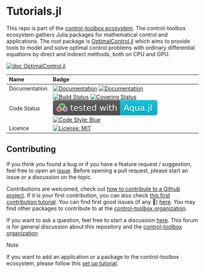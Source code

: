 # Tutorials.jl

[ci-img]: https://github.com/control-toolbox/Tutorials.jl/actions/workflows/CI.yml/badge.svg?branch=main
[ci-url]: https://github.com/control-toolbox/Tutorials.jl/actions/workflows/CI.yml?query=branch%3Amain

[co-img]: https://codecov.io/gh/control-toolbox/Tutorials.jl/branch/main/graph/badge.svg?token=YM5YQQUSO3
[co-url]: https://codecov.io/gh/control-toolbox/Tutorials.jl

[doc-dev-img]: https://img.shields.io/badge/docs-dev-8A2BE2.svg
[doc-dev-url]: https://control-toolbox.org/Tutorials.jl/dev/

[doc-stable-img]: https://img.shields.io/badge/docs-stable-blue.svg
[doc-stable-url]: https://control-toolbox.org/Tutorials.jl/stable/

[licence-img]: https://img.shields.io/badge/License-MIT-yellow.svg
[licence-url]: https://github.com/control-toolbox/Tutorials.jl/blob/master/LICENSE

[aqua-img]: https://raw.githubusercontent.com/JuliaTesting/Aqua.jl/master/badge.svg
[aqua-url]: https://github.com/JuliaTesting/Aqua.jl

[blue-img]: https://img.shields.io/badge/code%20style-blue-4495d1.svg
[blue-url]: https://github.com/JuliaDiff/BlueStyle

This repo is part of the [control-toolbox ecosystem](https://github.com/control-toolbox).
The control-toolbox ecosystem gathers Julia packages for mathematical control and applications. The root package is [OptimalControl.jl](https://github.com/control-toolbox/OptimalControl.jl) which aims to provide tools to model and solve optimal control problems with ordinary differential equations by direct and indirect methods, both on CPU and GPU.

[![doc OptimalControl.jl](https://img.shields.io/badge/Documentation-OptimalControl.jl-blue)](http://control-toolbox.org/OptimalControl.jl)

| **Name**          | **Badge**         |
:-------------------|:------------------|
| Documentation     | [![Documentation][doc-stable-img]][doc-stable-url] [![Documentation][doc-dev-img]][doc-dev-url]                   | 
| Code Status       | [![Build Status][ci-img]][ci-url] [![Covering Status][co-img]][co-url] [![Aqua.jl][aqua-img]][aqua-url] [![Code Style: Blue][blue-img]][blue-url] |
| Licence           | [![License: MIT][licence-img]][licence-url]   |

## Contributing

[issue-url]: https://github.com/control-toolbox/Tutorials.jl/issues
[first-good-issue-url]: https://github.com/control-toolbox/Tutorials.jl/contribute

If you think you found a bug or if you have a feature request / suggestion, feel free to open an [issue][issue-url].
Before opening a pull request, please start an issue or a discussion on the topic. 

Contributions are welcomed, check out [how to contribute to a Github project](https://docs.github.com/en/get-started/exploring-projects-on-github/contributing-to-a-project). 
If it is your first contribution, you can also check [this first contribution tutorial](https://github.com/firstcontributions/first-contributions).
You can find first good issues (if any 🙂) [here][first-good-issue-url]. You may find other packages to contribute to at the [control-toolbox organization](https://github.com/control-toolbox).

If you want to ask a question, feel free to start a discussion [here](https://github.com/orgs/control-toolbox/discussions). This forum is for general discussion about this repository and the [control-toolbox organization](https://github.com/control-toolbox).

>[!NOTE]
> If you want to add an application or a package to the control-toolbox ecosystem, please follow this [set up tutorial](https://github.com/control-toolbox/Tutorials.jl/discussions/9).
